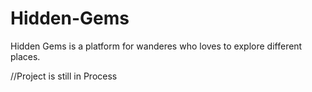 # Hidden-Gems

Hidden Gems is a platform for wanderes who loves to explore different places.

//Project is still in Process

